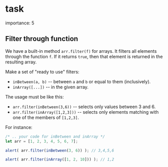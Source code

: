 # task

importance: 5

## Filter through function

We have a built-in method `arr.filter(f)` for arrays. It filters all elements through the function `f`. If it returns `true`, then that element is returned in the resulting array.

Make a set of "ready to use" filters:

* `inBetween(a, b)` -- between `a` and `b` or equal to them \(inclusively\).
* `inArray([...])` -- in the given array.

The usage must be like this:

* `arr.filter(inBetween(3,6))` -- selects only values between 3 and 6.
* `arr.filter(inArray([1,2,3]))` -- selects only elements matching with one of the members of `[1,2,3]`.

For instance:

```javascript
/* .. your code for inBetween and inArray */
let arr = [1, 2, 3, 4, 5, 6, 7];

alert( arr.filter(inBetween(3, 6)) ); // 3,4,5,6

alert( arr.filter(inArray([1, 2, 10])) ); // 1,2
```

